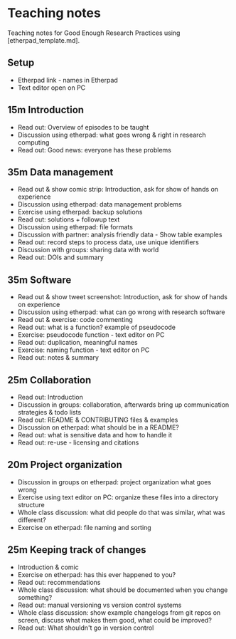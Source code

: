 # Teaching notes

Teaching notes for Good Enough Research Practices using [etherpad_template.md].

## Setup

* Etherpad link - names in Etherpad
* Text editor open on PC

## 15m Introduction

* Read out: Overview of episodes to be taught
* Discussion using etherpad: what goes wrong & right in research computing
* Read out: Good news: everyone has these problems

## 35m Data management

* Read out & show comic strip: Introduction, ask for show of hands on experience
* Discussion using etherpad: data management problems
* Exercise using etherpad: backup solutions
* Read out: solutions + followup text
* Discussion using etherpad: file formats
* Discussion with partner: analysis friendly data - Show table examples
* Read out: record steps to process data, use unique identifiers
* Discussion with groups: sharing data with world
* Read out: DOIs and summary

## 35m Software

* Read out & show tweet screenshot: Introduction, ask for show of hands on experience
* Discussion using etherpad: what can go wrong with research software
* Read out & exercise: code commenting
* Read out: what is a function? example of pseudocode
* Exercise: pseudocode function - text editor on PC
* Read out: duplication, meaningful names
* Exercise: naming function - text editor on PC
* Read out: notes & summary

## 25m Collaboration

* Read out: Introduction
* Discussion in groups: collaboration, afterwards bring up communication strategies & todo lists
* Read out: README & CONTRIBUTING files & examples
* Discussion on etherpad: what should be in a README?
* Read out: what is sensitive data and how to handle it
* Read out: re-use - licensing and citations

## 20m Project organization

* Discussion in groups on etherpad: project organization what goes wrong
* Exercise using text editor on PC: organize these files into a directory structure
* Whole class discussion: what did people do that was similar, what was different?
* Exercise on etherpad: file naming and sorting

## 25m Keeping track of changes

* Introduction & comic
* Exercise on etherpad: has this ever happened to you?
* Read out: recommendations
* Whole class discussion: what should be documented when you change something?
* Read out: manual versioning vs version control systems
* Whole class discussion: show example changelogs from git repos on screen, discuss what makes them good, what could be improved?
* Read out: What shouldn't go in version control
